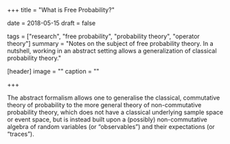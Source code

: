 +++
title = "What is Free Probability?"

date = 2018-05-15
draft = false

tags = ["research", "free probability", "probability theory", "operator theory"]
summary = "Notes on the subject of free probability theory. In a nutshell, working in an abstract setting allows a generalization of classical probability theory."

[header]
image = ""
caption = ""

+++

The abstract formalism allows one to generalise the classical, commutative theory of probability to the more general theory of non-commutative probability theory, which does not have a classical underlying sample space or event space, but is instead built upon a (possibly) non-commutative algebra of random variables (or “observables”) and their expectations (or “traces”).